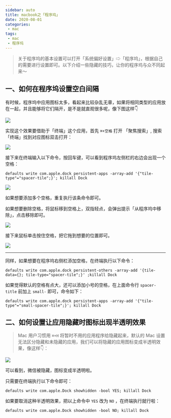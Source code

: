 ```yaml
---
sidebar: auto
title: macbook之「程序坞」
date: 2020-08-01
categories:
 - mac
tags:
 - mac
 - 程序坞
---
```


<Copyright link="https://imxiaolong.com/views/mac/macbook之「程序坞」.html" />

> 关于程序坞的基本设置可以打开「系统偏好设置」⇨「程序坞」，根据自己的需要进行设置即可。以下介绍一些隐藏的技巧，让你的程序坞与众不同起来～

## 一、如何在程序坞设置空白间隔

有时候，程序坞中应用图标太多，看起来比较杂乱无章，如果将相同类型的应用放在一起，并且能够将它们隔开，是不是就直观很多呢，像下图这样👇

![](https://cdn.jsdelivr.net/gh/sherlonWang/imgbed/picgowqeqw.png)

实现这个效果要借助于「终端」这个应用，首先 `⌘+空格` 打开 「聚焦搜索」, 搜索「终端」找到对应图标双击打开：

![](https://cdn.jsdelivr.net/gh/sherlonWang/imgbed/picgo1.png)

接下来在终端输入以下命令，按回车键，可以看到程序坞左侧栏的右边会出现一个空格：

`defaults write com.apple.dock persistent-apps -array-add '{"tile-type"="spacer-tile";}'; killall Dock`

![](https://cdn.jsdelivr.net/gh/sherlonWang/imgbed/picgo2.png)

如果想要添加多个空格，重复执行该条命令即可。

如果想要删除空格，将鼠标移到空格上，双指轻点，会弹出提示「从程序坞中移除」，点击移除即可。

![](https://cdn.jsdelivr.net/gh/sherlonWang/imgbed/picgo3.png)

接下来鼠标单击按住空格，把它拖到想要的位置即可。

![](https://cdn.jsdelivr.net/gh/sherlonWang/imgbed/picgo4.png)

------

同样，如果想要在程序坞右侧栏添加空格，在终端执行以下命令：

`defaults write com.apple.dock persistent-others -array-add '{tile-data={}; tile-type="spacer-tile";}' ;killall Dock`

如果觉得默认的空格有点大，还可以添加小号的空格，在上面命令行 `spacer-title` 前加上 `small-` 即可，命令如下：

`defaults write com.apple.dock persistent-apps -array-add '{"tile-type"="small-spacer-tile";}'; killall Dock`



## 二、如何设置让应用隐藏时图标出现半透明效果

> Mac 用户习惯用 `⌘+H` 将暂时不用的应用程序给隐藏起来，默认的 Mac 设置无法区分隐藏和未隐藏的应用，我们可以将隐藏的应用图标变成半透明效果，像这样👇：

![](https://cdn.jsdelivr.net/gh/sherlonWang/imgbed/picgo5.png)

可以看到，微信被隐藏，图标变成半透明啦。

只需要在终端执行以下命令即可：

`defaults write com.apple.Dock showhidden -bool YES; killall Dock`

如果要取消这种半透明效果，把以上命令中 `YES` 改为 `NO` ，在终端执行就行啦：

`defaults write com.apple.Dock showhidden -bool NO; killall Dock`


